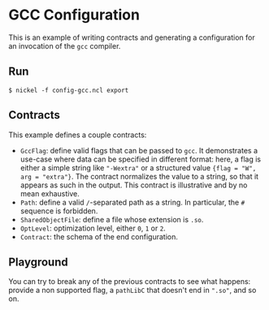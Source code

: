 # GCC Configuration

This is an example of writing contracts and generating a configuration for an
invocation of the `gcc` compiler.

## Run

```
$ nickel -f config-gcc.ncl export
```

## Contracts

This example defines a couple contracts:

- `GccFlag`: define valid flags that can be passed to `gcc`. It demonstrates a
    use-case where data can be specified in different format: here, a flag is
    either a simple string like `"-Wextra"` or a structured value `{flag = "W",
    arg = "extra"}`. The contract normalizes the value to a string, so that it
    appears as such in the output. This contract is illustrative and by no mean
    exhaustive.
- `Path`: define a valid `/`-separated path as a string. In particular, the
    `#` sequence is forbidden.
- `SharedObjectFile`: define a file whose extension is `.so`.
- `OptLevel`: optimization level, either `0`, `1` or `2`.
- `Contract`: the schema of the end configuration.

## Playground

You can try to break any of the previous contracts to see what happens: provide
a non supported flag, a `pathLibC` that doesn't end in `".so"`, and so on.
